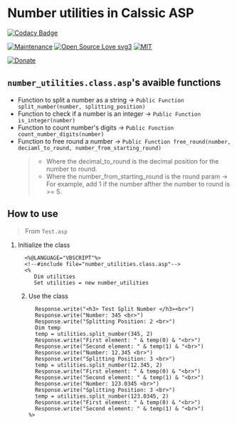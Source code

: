 # Number utilities in Calssic ASP

[![Codacy Badge](https://app.codacy.com/project/badge/Grade/9b8ec61ecfc142bbbf176a745c4632e5)](https://app.codacy.com/gh/R0mb0/Number_utilities_calssic_asp/dashboard?utm_source=gh&utm_medium=referral&utm_content=&utm_campaign=Badge_grade)

[![Maintenance](https://img.shields.io/badge/Maintained%3F-yes-green.svg)](https://github.com/R0mb0/Number_utilities_calssic_asp)
[![Open Source Love svg3](https://badges.frapsoft.com/os/v3/open-source.svg?v=103)](https://github.com/R0mb0/Number_utilities_calssic_asp)
[![MIT](https://img.shields.io/badge/License-MIT-blue.svg)](https://opensource.org/license/mit)

[![Donate](https://img.shields.io/badge/PayPal-Donate%20to%20Author-blue.svg)](http://paypal.me/R0mb0)

## `number_utilities.class.asp`'s avaible functions

- Function to split a number as a string -> `Public Function split_number(number, splitting_position)`
- Function to check if a number is an integer -> `Public Function is_integer(number)`
- Function to count number's digits -> `Public Function count_number_digits(number)`
- Function to free round a number -> `Public Function free_round(number, deciaml_to_round, number_from_starting_round)`
  >
  > - Where the decimal_to_round is the decimal position for the number to round.
  > - Where the number_from_starting_round is the round param -> For example, add 1 if the number afther the number to round is >= 5.

## How to use 

> From `Test.asp`

1. Initialize the class
   ```
     <%@LANGUAGE="VBSCRIPT"%>
     <!--#include file="number_utilities.class.asp"-->
     <%
        Dim utilities
        Set utilities = new number_utilities
   ```

   2. Use the class
      ```
        Response.write("<h3> Test Split Number </h3><br>")
        Response.write("Number: 345 <br>")
        Response.write("Splitting Position: 2 <br>")
        Dim temp 
        temp = utilities.split_number(345, 2)
        Response.write("First element: " & temp(0) & "<br>")
        Response.write("Second element: " & temp(1) & "<br>")
        Response.write("Number: 12.345 <br>")
        Response.write("Splitting Position: 3 <br>")
        temp = utilities.split_number(12.345, 2)
        Response.write("First element: " & temp(0) & "<br>")
        Response.write("Second element: " & temp(1) & "<br>")
        Response.write("Number: 123.0345 <br>")
        Response.write("Splitting Position: 3 <br>")
        temp = utilities.split_number(123.0345, 2)
        Response.write("First element: " & temp(0) & "<br>")
        Response.write("Second element: " & temp(1) & "<br>")
      %>
      ```
